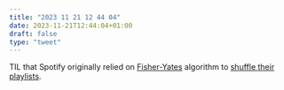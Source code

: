 ```yaml
---
title: "2023 11 21 12 44 04"
date: 2023-11-21T12:44:04+01:00
draft: false
type: "tweet"
---
```

TIL that Spotify originally relied on [Fisher-Yates](/post/fisher-yates-shuffling/) algorithm to [shuffle their playlists](https://engineering.atspotify.com/2014/02/how-to-shuffle-songs/).

